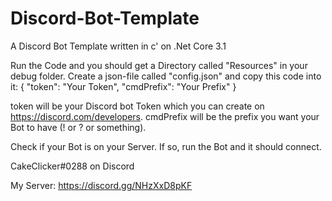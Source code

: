 # Discord-Bot-Template
A Discord Bot Template written in c' on .Net Core 3.1

Run the Code and you should get a Directory called "Resources" in your debug folder.
Create a json-file called "config.json" and copy this code into it:
{
"token": "Your Token",
"cmdPrefix": "Your Prefix"
}

token will be your Discord bot Token which you can create on https://discord.com/developers.
cmdPrefix will be the prefix you want your Bot to have (! or ? or something).

Check if your Bot is on your Server. If so, run the Bot and it should connect.

CakeClicker#0288 on Discord

My Server: https://discord.gg/NHzXxD8pKF
